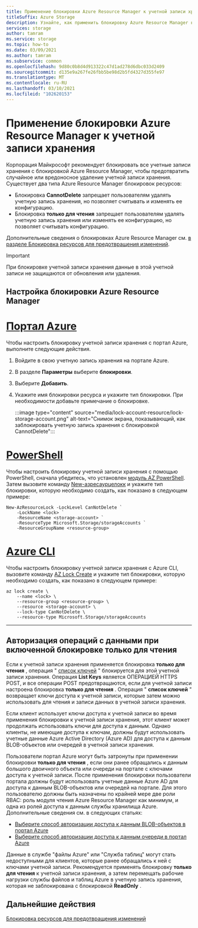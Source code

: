 ```yaml
---
title: Применение блокировки Azure Resource Manager к учетной записи хранения
titleSuffix: Azure Storage
description: Узнайте, как применить блокировку Azure Resource Manager к учетной записи хранения.
services: storage
author: tamram
ms.service: storage
ms.topic: how-to
ms.date: 03/09/2021
ms.author: tamram
ms.subservice: common
ms.openlocfilehash: 9d80c0b8d4d913322c47d1ad278d6dbc033d2409
ms.sourcegitcommit: d135e9a267fe26fbb5be98d2b5fd4327d355fe97
ms.translationtype: MT
ms.contentlocale: ru-RU
ms.lasthandoff: 03/10/2021
ms.locfileid: "102620153"
---
```

# <a name="apply-an-azure-resource-manager-lock-to-a-storage-account"></a>Применение блокировки Azure Resource Manager к учетной записи хранения

Корпорация Майкрософт рекомендует блокировать все учетные записи хранения с блокировкой Azure Resource Manager, чтобы предотвратить случайное или вредоносное удаление учетной записи хранения. Существует два типа Azure Resource Manager блокировок ресурсов:

- Блокировка **CannotDelete** запрещает пользователям удалять учетную запись хранения, но позволяет считывать и изменять ее конфигурацию.
- Блокировка **только для чтения** запрещает пользователям удалять учетную запись хранения или изменять ее конфигурацию, но позволяет считывать конфигурацию.

Дополнительные сведения о блокировках Azure Resource Manager см. [в разделе Блокировка ресурсов для предотвращения изменений](../../azure-resource-manager/management/lock-resources.md).

> [!IMPORTANT]
> При блокировке учетной записи хранения данные в этой учетной записи не защищаются от обновления или удаления.

## <a name="configure-an-azure-resource-manager-lock"></a>Настройка блокировки Azure Resource Manager

# <a name="azure-portal"></a>[Портал Azure](#tab/portal)

Чтобы настроить блокировку учетной записи хранения с портал Azure, выполните следующие действия.

1. Войдите в свою учетную запись хранения на портале Azure.
1. В разделе **Параметры** выберите **блокировки**.
1. Выберите **Добавить**.
1. Укажите имя блокировки ресурса и укажите тип блокировки. При необходимости добавьте примечание о блокировке.

    :::image type="content" source="media/lock-account-resource/lock-storage-account.png" alt-text="Снимок экрана, показывающий, как заблокировать учетную запись хранения с блокировкой CannotDelete":::

# <a name="powershell"></a>[PowerShell](#tab/azure-powershell)

Чтобы настроить блокировку учетной записи хранения с помощью PowerShell, сначала убедитесь, что установлен [модуль AZ PowerShell](https://www.powershellgallery.com/packages/Az). Затем вызовите команду [New-азресаурцелокк](/powershell/module/az.resources/new-azresourcelock) и укажите тип блокировки, которую необходимо создать, как показано в следующем примере:

```azurepowershell
New-AzResourceLock -LockLevel CanNotDelete `
    -LockName <lock> `
    -ResourceName <storage-account> `
    -ResourceType Microsoft.Storage/storageAccounts `
    -ResourceGroupName <resource-group>
```

# <a name="azure-cli"></a>[Azure CLI](#tab/azure-cli)

Чтобы настроить блокировку учетной записи хранения с Azure CLI, вызовите команду [AZ Lock Create](/cli/azure/lock#az_lock_create) и укажите тип блокировки, которую необходимо создать, как показано в следующем примере:

```azurecli
az lock create \
    --name <lock> \
    --resource-group <resource-group> \
    --resource <storage-account> \
    --lock-type CanNotDelete \
    --resource-type Microsoft.Storage/storageAccounts
```

---

## <a name="authorizing-data-operations-when-a-readonly-lock-is-in-effect"></a>Авторизация операций с данными при включенной блокировке только для чтения

Если к учетной записи хранения применяется блокировка **только для чтения** , операция " [список ключей](/rest/api/storagerp/storageaccounts/listkeys) " блокируется для этой учетной записи хранения. Операция **List Keys** является ОПЕРАЦИЕЙ HTTPS POST, и все операции POST предотвращаются, если для учетной записи настроена блокировка **только для чтения** . Операция " **список ключей** " возвращает ключи доступа к учетной записи, которые затем можно использовать для чтения и записи данных в учетной записи хранения.

Если клиент использует ключи доступа к учетной записи во время применения блокировки к учетной записи хранения, этот клиент может продолжать использовать ключи для доступа к данным. Однако клиенты, не имеющие доступа к ключам, должны будут использовать учетные данные Azure Active Directory (Azure AD) для доступа к данным BLOB-объектов или очередей в учетной записи хранения.

Пользователи портал Azure могут быть затронуты при применении блокировки **только для чтения** , если они ранее обращались к данным большого двоичного объекта или очереди на портале с ключами доступа к учетной записи. После применения блокировки пользователи портала должны будут использовать учетные данные Azure AD для доступа к данным BLOB-объектов или очередей на портале. Для этого пользователю должны быть назначены по крайней мере две роли RBAC: роль модуля чтения Azure Resource Manager как минимум, и одна из ролей доступа к данным службы хранилища Azure. Дополнительные сведения см. в следующих статьях:

- [Выберите способ авторизации доступа к данным BLOB-объектов в портал Azure](../blobs/authorize-data-operations-portal.md)
- [Выберите способ авторизации доступа к данным очереди в портал Azure](../queues/authorize-data-operations-portal.md)

Данные в службе "файлы Azure" или "Служба таблиц" могут стать недоступными для клиентов, которые ранее обращались к ней с ключами учетной записи. Рекомендуется применять блокировку **только для чтения** к учетной записи хранения, а затем перемещать рабочие нагрузки службы файлов и таблиц Azure в учетную запись хранения, которая не заблокирована с блокировкой **ReadOnly** .

## <a name="next-steps"></a>Дальнейшие действия

[Блокировка ресурсов для предотвращения изменений](../../azure-resource-manager/management/lock-resources.md)
